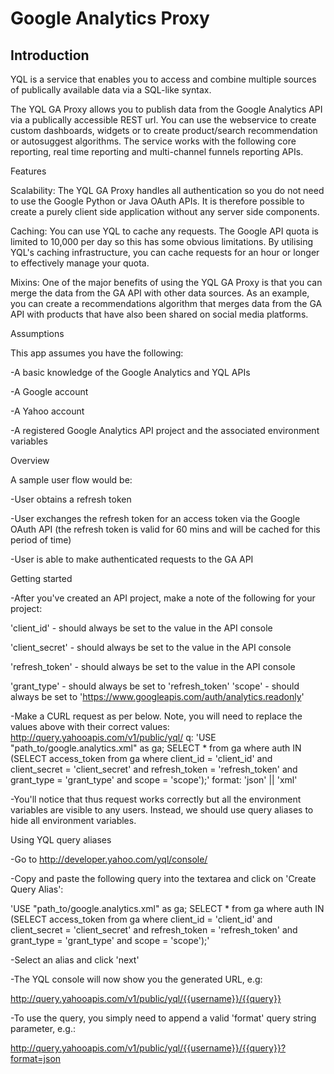 Google Analytics Proxy
======================

Introduction
----

YQL is a service that enables you to access and combine multiple sources of publically available data via a SQL-like syntax.

The YQL GA Proxy allows you to publish data from the Google Analytics API via a publically accessible REST url. You can use the webservice to create custom dashboards, widgets or to create product/search recommendation or autosuggest algorithms. The service works with the following core reporting, real time reporting and multi-channel funnels reporting APIs.

Features

Scalability: The YQL GA Proxy handles all authentication so you do not need to use the Google Python or Java OAuth APIs. It is therefore possible to create a purely client side application without any server side components.

Caching: You can use YQL to cache any requests. The Google API quota is limited to 10,000 per day so this has some obvious limitations. By utilising YQL's caching infrastructure, you can cache requests for an hour or longer to effectively manage your quota.

Mixins: One of the major benefits of using the YQL GA Proxy is that you can merge the data from the GA API with other data sources. As an example, you can create a recommendations algorithm that merges data from the GA API with products that have also been shared on social media platforms.

Assumptions

This app assumes you have the following:

-A basic knowledge of the Google Analytics and YQL APIs

-A Google account

-A Yahoo account

-A registered Google Analytics API project and the associated environment variables

Overview

A sample user flow would be:

-User obtains a refresh token

-User exchanges the refresh token for an access token via the Google OAuth API (the refresh token is valid for 60 mins and will be cached for this period of time)

-User is able to make authenticated requests to the GA API

Getting started

-After you've created an API project, make a note of the following for your project:

'client_id' - should always be set to the value in the API console

'client_secret' - should always be set to the value in the API console

'refresh_token' - should always be set to the value in the API console

'grant_type' - should always be set to 'refresh_token'
'scope' - should always be set to 'https://www.googleapis.com/auth/analytics.readonly'

-Make a CURL request as per below. Note, you will need to replace the values above with their correct values:
http://query.yahooapis.com/v1/public/yql/
q: 'USE "path_to/google.analytics.xml" as ga; SELECT * from ga where auth IN (SELECT access_token from ga where client_id = 'client_id' and client_secret = 'client_secret' and refresh_token = 'refresh_token' and grant_type = 'grant_type' and scope = 'scope');'
format: 'json' || 'xml'

-You'll notice that thus request works correctly but all the environment variables are visible to any users. Instead, we should use query aliases to hide all environment variables.

Using YQL query aliases

-Go to http://developer.yahoo.com/yql/console/

-Copy and paste the following query into the textarea and click on 'Create Query Alias':

'USE "path_to/google.analytics.xml" as ga; SELECT * from ga where auth IN (SELECT access_token from ga where client_id = 'client_id' and client_secret = 'client_secret' and refresh_token = 'refresh_token' and grant_type = 'grant_type' and scope = 'scope');'

-Select an alias and click 'next'

-The YQL console will now show you the generated URL, e.g:

http://query.yahooapis.com/v1/public/yql/{{username}}/{{query}}

-To use the query, you simply need to append a valid 'format' query string parameter, e.g.:

http://query.yahooapis.com/v1/public/yql/{{username}}/{{query}}?format=json
